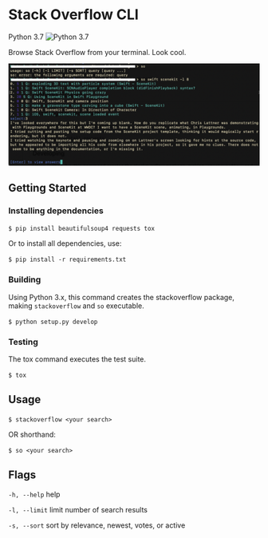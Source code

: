 # Stack Overflow CLI

Python 3.7 ![Python 3.7](https://github.com/maustinstar/stackoverflow-cli/workflows/Lint%20and%20Test/badge.svg)

Browse Stack Overflow from your terminal. Look cool.

![screenshot of cli in action](images/screenshot.001.png)

## Getting Started

### Installing dependencies

`$ pip install beautifulsoup4 requests tox`

Or to install all dependencies, use:

`$ pip install -r requirements.txt`

### Building

Using Python 3.x, this command creates the stackoverflow package,
making `stackoverflow` and `so` executable.

`$ python setup.py develop`

### Testing

The tox command executes the test suite.

`$ tox`

## Usage

`$ stackoverflow <your search>`

OR shorthand:

`$ so <your search>`

## Flags

`-h, --help` help

`-l, --limit` limit number of search results

`-s, --sort` sort by relevance, newest, votes, or active

